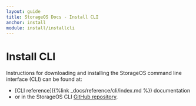 ```yaml
---
layout: guide
title: StorageOS Docs - Install CLI
anchor: install
module: install/installcli
---
```


# Install CLI

Instructions for downloading and installing the StorageOS command line interface (CLI) can be found at:

* [CLI reference]({%link _docs/reference/cli/index.md %}) documentation 
* or in the StorageOS CLI [GitHub repository](https://github.com/storageos/go-cli/blob/master/README.md).
